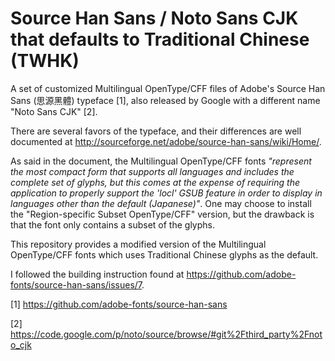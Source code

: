# Source Han Sans / Noto Sans CJK that defaults to Traditional Chinese (TWHK) 

A set of customized Multilingual OpenType/CFF files of Adobe's Source Han Sans (思源黑體) typeface [1], also released by Google with a different name "Noto Sans CJK" [2].

There are several favors of the typeface, and their differences are well documented at http://sourceforge.net/adobe/source-han-sans/wiki/Home/.

As said in the document, the Multilingual OpenType/CFF fonts *"represent the most compact form that supports all languages and includes the complete set of glyphs, but this comes at the expense of requiring the application to properly support the 'locl' GSUB feature in order to display in languages other than the default (Japanese)"*. One may choose to install the "Region-specific Subset OpenType/CFF" version, but the drawback is that the font only contains a subset of the glyphs.

This repository provides a modified version of the Multilingual OpenType/CFF fonts which uses Traditional Chinese glyphs as the default.

I followed the building instruction found at https://github.com/adobe-fonts/source-han-sans/issues/7.

[1] https://github.com/adobe-fonts/source-han-sans

[2] https://code.google.com/p/noto/source/browse/#git%2Fthird_party%2Fnoto_cjk
